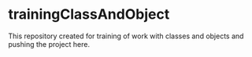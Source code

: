 # trainingClassAndObject
This repository created for training of work with classes and objects and pushing the project here.

